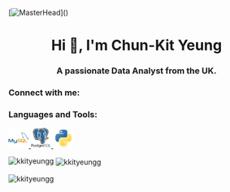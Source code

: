 [![MasterHead](https://1.bp.blogspot.com/-7A4WynwLsM...)]()
<h1 align="center">Hi 👋, I'm Chun-Kit Yeung</h1>
<h3 align="center">A passionate Data Analyst from the UK.</h3>

<h3 align="left">Connect with me:</h3>
<p align="left">
</p>

<h3 align="left">Languages and Tools:</h3>
<p align="left"> <a href="https://www.mysql.com/" target="_blank" rel="noreferrer"> <img src="https://raw.githubusercontent.com/devicons/devicon/master/icons/mysql/mysql-original-wordmark.svg" alt="mysql" width="40" height="40"/> </a> <a href="https://www.postgresql.org" target="_blank" rel="noreferrer"> <img src="https://raw.githubusercontent.com/devicons/devicon/master/icons/postgresql/postgresql-original-wordmark.svg" alt="postgresql" width="40" height="40"/> </a> <a href="https://www.python.org" target="_blank" rel="noreferrer"> <img src="https://raw.githubusercontent.com/devicons/devicon/master/icons/python/python-original.svg" alt="python" width="40" height="40"/> </a> </p>

<p><img align="left" src="https://github-readme-stats.vercel.app/api/top-langs?username=kkityeungg&show_icons=true&locale=en&layout=compact" alt="kkityeungg" /></p>

<p>&nbsp;<img align="center" src="https://github-readme-stats.vercel.app/api?username=kkityeungg&show_icons=true&locale=en" alt="kkityeungg" /></p>

<p><img align="center" src="https://github-readme-streak-stats.herokuapp.com/?user=kkityeungg&" alt="kkityeungg" /></p>


<!--
**kkityeungg/kkityeungg** is a ✨ _special_ ✨ repository because its `README.md` (this file) appears on your GitHub profile.

Here are some ideas to get you started:

- 🔭 I’m currently working on ...
- 🌱 I’m currently learning ...
- 👯 I’m looking to collaborate on ...
- 🤔 I’m looking for help with ...
- 💬 Ask me about ...
- 📫 How to reach me: ...
- 😄 Pronouns: ...
- ⚡ Fun fact: ...
-->
